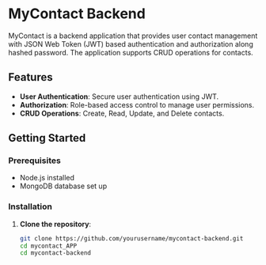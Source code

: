 # MyContact Backend

MyContact is a backend application that provides user contact management with JSON Web Token (JWT) based authentication and authorization along hashed password. The application supports CRUD operations for contacts.

## Features

- **User Authentication**: Secure user authentication using JWT.
- **Authorization**: Role-based access control to manage user permissions.
- **CRUD Operations**: Create, Read, Update, and Delete contacts.

## Getting Started

### Prerequisites

- Node.js installed
- MongoDB database set up

### Installation

1. **Clone the repository**:
   ```bash
   git clone https://github.com/yourusername/mycontact-backend.git
   cd mycontact_APP
   cd mycontact-backend
